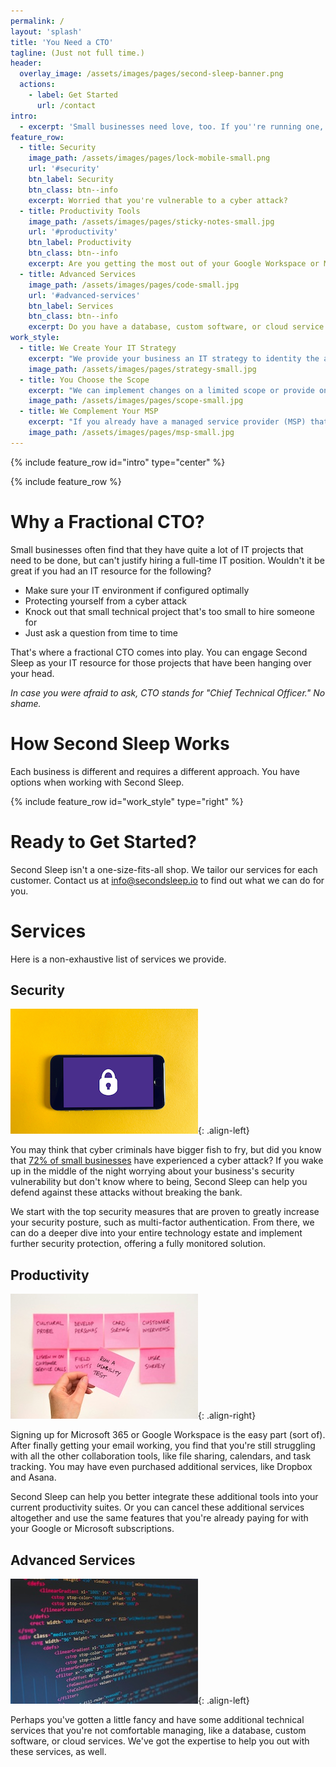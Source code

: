 ```yaml
---
permalink: /
layout: 'splash'
title: 'You Need a CTO'
tagline: (Just not full time.)
header:
  overlay_image: /assets/images/pages/second-sleep-banner.png
  actions:
    - label: Get Started
      url: /contact
intro:
  - excerpt: 'Small businesses need love, too. If you''re running one, you probably have a lot of little technical issues gnawing away at you. You may have IT support, but what you really need is an IT strategy. What you need is a fractional CTO.'
feature_row:
  - title: Security
    image_path: /assets/images/pages/lock-mobile-small.png
    url: '#security'
    btn_label: Security
    btn_class: btn--info
    excerpt: Worried that you're vulnerable to a cyber attack?
  - title: Productivity Tools
    image_path: /assets/images/pages/sticky-notes-small.jpg
    url: '#productivity'
    btn_label: Productivity
    btn_class: btn--info
    excerpt: Are you getting the most out of your Google Workspace or Microsoft 365 suites?
  - title: Advanced Services
    image_path: /assets/images/pages/code-small.jpg
    url: '#advanced-services'
    btn_label: Services
    btn_class: btn--info
    excerpt: Do you have a database, custom software, or cloud service but no one to manage it?
work_style:
  - title: We Create Your IT Strategy
    excerpt: "We provide your business an IT strategy to identity the areas that need improvement. The first step is an audit of your technology landscape to produce an action plan. We can then implement the plan or you can implement the plan yourself or through a third party, such as your MSP."
    image_path: /assets/images/pages/strategy-small.jpg
  - title: You Choose the Scope
    excerpt: "We can implement changes on a limited scope or provide ongoing services. The choice is yours."
    image_path: /assets/images/pages/scope-small.jpg
  - title: We Complement Your MSP
    excerpt: "If you already have a managed service provider (MSP) that handles your IT help desk, that's great! An MSP can be crucial for break/fix issues, but may not be offering a high level IT vision. We'll work with your existing MSP, not against them, to provide a fuller IT strategy."
    image_path: /assets/images/pages/msp-small.jpg
---
```

{% include feature_row id="intro" type="center" %}

{% include feature_row %}

# Why a Fractional CTO?

Small businesses often find that they have quite a lot of IT projects that need to be done, but can't justify hiring a full-time IT position. Wouldn't it be great if you had an IT resource for the following?

- Make sure your IT environment if configured optimally
- Protecting yourself from a cyber attack
- Knock out that small technical project that's too small to hire someone for
- Just ask a question from time to time

That's where a fractional CTO comes into play. You can engage Second Sleep as your IT resource for those projects that have been hanging over your head.

*In case you were afraid to ask, CTO stands for "Chief Technical Officer." No shame.*

# How Second Sleep Works

Each business is different and requires a different approach. You have options when working with Second Sleep.

{% include feature_row id="work_style" type="right" %}

# Ready to Get Started?

Second Sleep isn't a one-size-fits-all shop. We tailor our services for each customer. Contact us at [info@secondsleep.io](mailto:info@secondsleep.io) to find out what we can do for you.

# Services

Here is a non-exhaustive list of services we provide.

## Security

![phone with lock icon](/assets/images/pages/lock-mobile-small.png){: .align-left}

You may think that cyber criminals have bigger fish to fry, but did you know that [72% of small businesses](https://www.idtheftcenter.org/publication/itrc-2023-business-impact-report/) have experienced a cyber attack? If you wake up in the middle of the night worrying about your business's security vulnerability but don't know where to being, Second Sleep can help you defend against these attacks without breaking the bank.

We start with the top security measures that are proven to greatly increase your security posture, such as multi-factor authentication. From there, we can do a deeper dive into your entire technology estate and implement further security protection, offering a fully monitored solution.

## Productivity

![sticky notes](/assets/images/pages/sticky-notes-small.jpg){: .align-right}

Signing up for Microsoft 365 or Google Workspace is the easy part (sort of). After finally getting your email working, you find that you're still struggling with all the other collaboration tools, like file sharing, calendars, and task tracking. You may have even purchased additional services, like Dropbox and Asana.

Second Sleep can help you better integrate these additional tools into your current productivity suites. Or you can cancel these additional services altogether and use the same features that you're already paying for with your Google or Microsoft subscriptions.

## Advanced Services

![computer code](/assets/images/pages/code-small.jpg){: .align-left}

Perhaps you've gotten a little fancy and have some additional technical services that you're not comfortable managing, like a database, custom software, or cloud services. We've got the expertise to help you out with these services, as well.